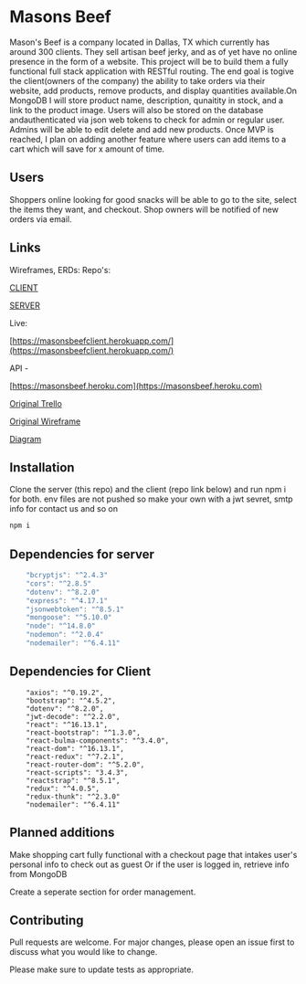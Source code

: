 # Masons Beef

Mason's Beef is a company located in Dallas, TX which currently has around 300 clients. They sell artisan beef jerky, and as of yet have no online presence in the form of a website. This project will be to build them a fully functional full stack application with RESTful routing. The end goal is togive the client(owners of the company) the ability to take orders via their website, add products, remove products, and display quantities available.On MongoDB I will store product name, description, qunaitity in stock, and a link to the product image. Users will also be stored on the database andauthenticated via json web tokens to check for admin or regular user. Admins will be able to edit delete and add new products. Once MVP is reached, I
plan on adding another feature where users can add items to a cart which will save for x amount of time.

## Users
Shoppers online looking for good snacks will be able to go to the site, select the items they want, and checkout.
Shop owners will be notified of new orders via email.

## Links

Wireframes, ERDs:
Repo's:

[CLIENT](https://github.com/dmitriyz718/masonsbeef-client)


[SERVER](https://github.com/dmitriyz718/masonsbeef-server)

Live:

[https://masonsbeefclient.herokuapp.com/](https://masonsbeefclient.herokuapp.com/)

API -

[https://masonsbeef.heroku.com](https://masonsbeef.heroku.com)

[Original Trello](https://trello.com/b/jbnEXgEp/masons-beef)

[Original Wireframe](https://wireframepro.mockflow.com/editor.jsp?editor=on&bgcolor=white&perm=Create&ptitle=MasonsBeef&category=web&projectid=Ma594a2caf90edf68911f91fdcfadbc031598025060026&publicid=957c47fe28bf4e3f8950864b6912f333#/page/af5acee5ed4343db9622ca294110e6a3)


[Diagram](https://app.lucidchart.com/documents/edit/ef385167-d70a-4c8b-8aca-01a059e02dc6/0_0)

## Installation

Clone the server (this repo) and the client (repo link below) and run npm i for both.
env files are not pushed so make your own with a jwt sevret, smtp info for contact us and so on

```bash
npm i
```

## Dependencies for server

```javascript
    "bcryptjs": "^2.4.3"
    "cors": "^2.8.5"
    "dotenv": "^8.2.0"
    "express": "^4.17.1"
    "jsonwebtoken": "^8.5.1"
    "mongoose": "^5.10.0"
    "node": "^14.8.0"
    "nodemon": "^2.0.4"
    "nodemailer": "^6.4.11"
```
## Dependencies for Client

```
    "axios": "^0.19.2",
    "bootstrap": "^4.5.2",
    "dotenv": "^8.2.0",
    "jwt-decode": "^2.2.0",
    "react": "^16.13.1",
    "react-bootstrap": "^1.3.0",
    "react-bulma-components": "^3.4.0",
    "react-dom": "^16.13.1",
    "react-redux": "^7.2.1",
    "react-router-dom": "^5.2.0",
    "react-scripts": "3.4.3",
    "reactstrap": "^8.5.1",
    "redux": "^4.0.5",
    "redux-thunk": "^2.3.0"
    "nodemailer": "^6.4.11"
```

## Planned additions
Make shopping cart fully functional with a checkout page that intakes user's personal info to check out as guest
Or if the user is logged in, retrieve info from MongoDB

Create a seperate section for order management.

## Contributing
Pull requests are welcome. For major changes, please open an issue first to discuss what you would like to change.

Please make sure to update tests as appropriate.
